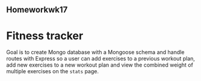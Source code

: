 ## Homeworkwk17

# Fitness tracker

Goal is to create Mongo database with a Mongoose schema and handle routes with Express so a user can add exercises to a previous workout plan, 
add new exercises to a new workout plan and view the combined weight of multiple exercises on the `stats` page.
